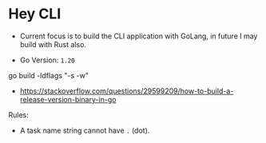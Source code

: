 # Hey CLI

- Current focus is to build the CLI application with GoLang, in future I may build with Rust also.

- Go Version: `1.20`

go build -ldflags "-s -w"
- https://stackoverflow.com/questions/29599209/how-to-build-a-release-version-binary-in-go


Rules:
- A task name string cannot have `.` (dot).

